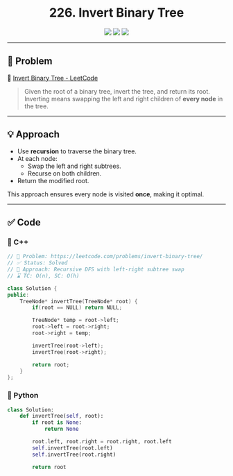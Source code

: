 <h1 align="center">226. Invert Binary Tree</h1>

<p align="center">
  <img src="https://img.shields.io/badge/Difficulty-Easy-brightgreen?style=for-the-badge" />
  <img src="https://img.shields.io/badge/Status-Solved-success?style=for-the-badge" />
  <img src="https://img.shields.io/badge/Language-C++/Python-blue?style=for-the-badge" />
</p>

---

## 📘 Problem

🔗 [Invert Binary Tree - LeetCode](https://leetcode.com/problems/invert-binary-tree/)  
> Given the root of a binary tree, invert the tree, and return its root.  
Inverting means swapping the left and right children of **every node** in the tree.

---

## 💡 Approach

- Use **recursion** to traverse the binary tree.
- At each node:
  - Swap the left and right subtrees.
  - Recurse on both children.
- Return the modified root.

This approach ensures every node is visited **once**, making it optimal.

---

## ✅ Code

### 🔹 C++

```cpp
// 📌 Problem: https://leetcode.com/problems/invert-binary-tree/
// ✅ Status: Solved
// 🧠 Approach: Recursive DFS with left-right subtree swap
// ⌛ TC: O(n), SC: O(h)

class Solution {
public:
    TreeNode* invertTree(TreeNode* root) {
        if(root == NULL) return NULL;

        TreeNode* temp = root->left;
        root->left = root->right;
        root->right = temp;

        invertTree(root->left);
        invertTree(root->right);

        return root;
    }
};
```
### 🔹 Python
```py
class Solution:
    def invertTree(self, root):
        if root is None:
            return None

        root.left, root.right = root.right, root.left
        self.invertTree(root.left)
        self.invertTree(root.right)

        return root
```